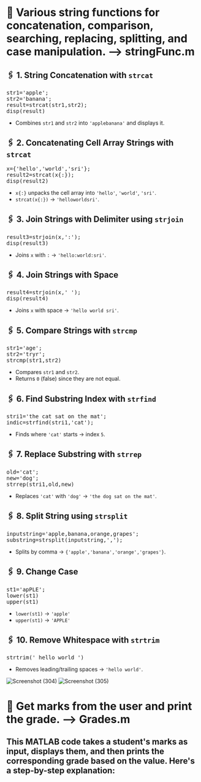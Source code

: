 # 📌 Various string functions for concatenation, comparison, searching, replacing, splitting, and case manipulation. --> stringFunc.m
## 🖇️ 1. String Concatenation with ```strcat```
<pre>str1='apple'; 
str2='banana'; 
result=strcat(str1,str2); 
disp(result)
</pre>
- Combines ```str1``` and ```str2``` into ```'applebanana'``` and displays it.

## 🖇️ 2. Concatenating Cell Array Strings with ```strcat```
<pre>x={'hello','world','sri'}; 
result2=strcat(x{:}); 
disp(result2)
</pre>
- ```x{:}``` unpacks the cell array into ```'hello'```, ```'world'```, ```'sri'```.
- ```strcat(x{:})``` → ```'helloworldsri'```.

## 🖇️ 3. Join Strings with Delimiter using ```strjoin```
<pre>result3=strjoin(x,':'); 
disp(result3)
</pre>
- Joins ```x``` with ```:``` → ```'hello:world:sri'```.

## 🖇️ 4. Join Strings with Space
<pre>result4=strjoin(x,' '); 
disp(result4)
</pre>
- Joins ```x``` with space → ```'hello world sri'```.

## 🖇️ 5. Compare Strings with ```strcmp```
<pre>str1='age'; 
str2='tryr';  
strcmp(str1,str2)
</pre>
- Compares ```str1``` and ```str2```.
- Returns ```0``` (false) since they are not equal.

## 🖇️ 6. Find Substring Index with ```strfind```
<pre>stri1='the cat sat on the mat'; 
indic=strfind(stri1,'cat');
</pre>
- Finds where ```'cat'``` starts → index ```5```.

## 🖇️ 7. Replace Substring with ```strrep```
<pre>old='cat'; 
new='dog'; 
strrep(stri1,old,new)
</pre>
- Replaces ```'cat'``` with ```'dog'``` → ```'the dog sat on the mat'```.

## 🖇️ 8. Split String using ```strsplit```
<pre>inputstring='apple,banana,orange,grapes'; 
substring=strsplit(inputstring,',');
</pre>
- Splits by comma → ```{'apple','banana','orange','grapes'}```.

## 🖇️ 9. Change Case
<pre>st1='apPLE'; 
lower(st1) 
upper(st1)
</pre>
- ```lower(st1)``` → ```'apple'```
- ```upper(st1)``` → ```'APPLE'```

## 🖇️ 10. Remove Whitespace with ```strtrim```
<pre>strtrim(' hello world ')</pre>
- Removes leading/trailing spaces → ```'hello world'```.

![Screenshot (304)](https://github.com/user-attachments/assets/ba581dcc-6210-4f0b-bcfb-e8075ed1e0c6)
![Screenshot (305)](https://github.com/user-attachments/assets/7221c558-8e9b-40e6-9987-3326552056b3)

# 📌 Get marks from the user and print the grade. --> Grades.m
## This MATLAB code takes a student's marks as input, displays them, and then prints the corresponding grade based on the value. Here's a step-by-step explanation:











